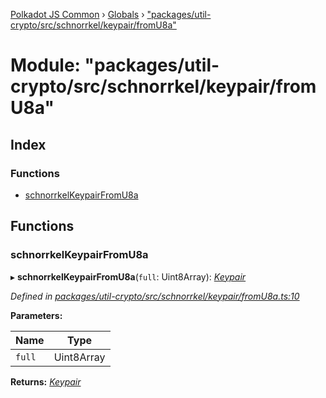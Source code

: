 [Polkadot JS Common](../README.md) › [Globals](../globals.md) › ["packages/util-crypto/src/schnorrkel/keypair/fromU8a"](_packages_util_crypto_src_schnorrkel_keypair_fromu8a_.md)

# Module: "packages/util-crypto/src/schnorrkel/keypair/fromU8a"

## Index

### Functions

* [schnorrkelKeypairFromU8a](_packages_util_crypto_src_schnorrkel_keypair_fromu8a_.md#schnorrkelkeypairfromu8a)

## Functions

###  schnorrkelKeypairFromU8a

▸ **schnorrkelKeypairFromU8a**(`full`: Uint8Array): *[Keypair](../interfaces/_packages_util_crypto_src_types_.keypair.md)*

*Defined in [packages/util-crypto/src/schnorrkel/keypair/fromU8a.ts:10](https://github.com/polkadot-js/common/blob/1c6b4bfc/packages/util-crypto/src/schnorrkel/keypair/fromU8a.ts#L10)*

**Parameters:**

Name | Type |
------ | ------ |
`full` | Uint8Array |

**Returns:** *[Keypair](../interfaces/_packages_util_crypto_src_types_.keypair.md)*
